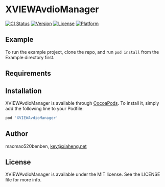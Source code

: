 # XVIEWAvdioManager

[![CI Status](https://img.shields.io/travis/maomao520benben/XVIEWAvdioManager.svg?style=flat)](https://travis-ci.org/maomao520benben/XVIEWAvdioManager)
[![Version](https://img.shields.io/cocoapods/v/XVIEWAvdioManager.svg?style=flat)](https://cocoapods.org/pods/XVIEWAvdioManager)
[![License](https://img.shields.io/cocoapods/l/XVIEWAvdioManager.svg?style=flat)](https://cocoapods.org/pods/XVIEWAvdioManager)
[![Platform](https://img.shields.io/cocoapods/p/XVIEWAvdioManager.svg?style=flat)](https://cocoapods.org/pods/XVIEWAvdioManager)

## Example

To run the example project, clone the repo, and run `pod install` from the Example directory first.

## Requirements

## Installation

XVIEWAvdioManager is available through [CocoaPods](https://cocoapods.org). To install
it, simply add the following line to your Podfile:

```ruby
pod 'XVIEWAvdioManager'
```

## Author

maomao520benben, key@xiaheng.net

## License

XVIEWAvdioManager is available under the MIT license. See the LICENSE file for more info.
